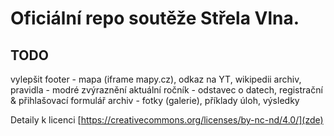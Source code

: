 # Oficiální repo soutěže Střela Vlna.

## TODO
vylepšit footer - mapa (iframe mapy.cz), odkaz na YT, wikipedii
archiv, pravidla - modré zvýraznění
aktuální ročník - odstavec o datech, registrační & přihlašovací formulář
archiv - fotky (galerie), příklady úloh, výsledky

Detaily k licenci [https://creativecommons.org/licenses/by-nc-nd/4.0/](zde)
